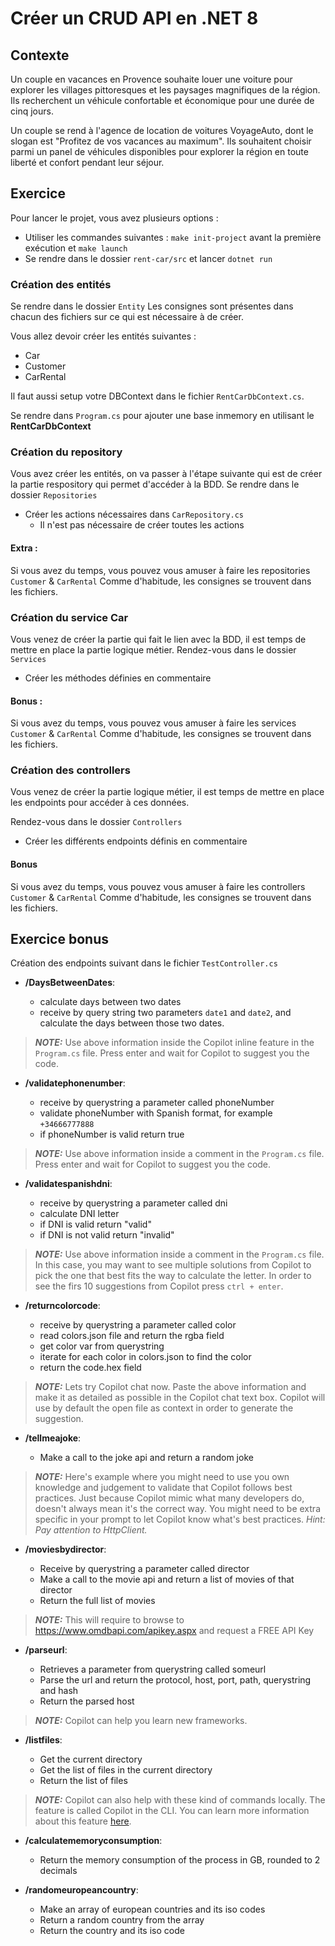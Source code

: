 # Créer un CRUD API en .NET 8

## Contexte 
Un couple en vacances en Provence souhaite louer une voiture pour explorer les villages pittoresques et les paysages magnifiques de la région. Ils recherchent un véhicule confortable et économique pour une durée de cinq jours.

Un couple se rend à l'agence de location de voitures VoyageAuto, dont le slogan est "Profitez de vos vacances au maximum". Ils souhaitent choisir parmi un panel de véhicules disponibles pour explorer la région en toute liberté et confort pendant leur séjour.

## Exercice
Pour lancer le projet, vous avez plusieurs options : 
- Utiliser les commandes suivantes : `make init-project` avant la première exécution et `make launch`
- Se rendre dans le dossier `rent-car/src` et lancer `dotnet run`

### Création des entités
Se rendre dans le dossier `Entity`
Les consignes sont présentes dans chacun des fichiers sur ce qui est nécessaire à de créer.

Vous allez devoir créer les entités suivantes :
- Car
- Customer
- CarRental

Il faut aussi setup votre DBContext dans le fichier `RentCarDbContext.cs`.

Se rendre dans `Program.cs` pour ajouter une base inmemory en utilisant le **RentCarDbContext**

### Création du repository 
Vous avez créer les entités, on va passer à l'étape suivante qui est de créer la partie respository qui permet d'accéder à la BDD.
Se rendre dans le dossier `Repositories`
- Créer les actions nécessaires dans `CarRepository.cs`  
  - Il n'est pas nécessaire de créer toutes les actions

#### Extra : 
Si vous avez du temps, vous pouvez vous amuser à faire les repositories `Customer` & `CarRental`
Comme d'habitude, les consignes se trouvent dans les fichiers.

### Création du service Car
Vous venez de créer la partie qui fait le lien avec la BDD, il est temps de mettre en place la partie logique métier.
Rendez-vous dans le dossier `Services`
- Créer les méthodes définies en commentaire

#### Bonus : 
Si vous avez du temps, vous pouvez vous amuser à faire les services `Customer` & `CarRental`
Comme d'habitude, les consignes se trouvent dans les fichiers.

### Création des controllers
Vous venez de créer la partie logique métier, il est temps de mettre en place les endpoints pour accéder à ces données.

Rendez-vous dans le dossier `Controllers`
- Créer les différents endpoints définis en commentaire

#### Bonus
Si vous avez du temps, vous pouvez vous amuser à faire les controllers `Customer` & `CarRental`
Comme d'habitude, les consignes se trouvent dans les fichiers.

## Exercice bonus
Création des endpoints suivant dans le fichier `TestController.cs`

- **/DaysBetweenDates**: 

    * calculate days between two dates
    * receive by query string two parameters `date1` and `date2`, and calculate the days between those two dates.

> **_NOTE:_** Use above information inside the Copilot inline feature in the `Program.cs` file. Press enter and wait for Copilot to suggest you the code.

- **/validatephonenumber**: 

    * receive by querystring a parameter called phoneNumber
    * validate phoneNumber with Spanish format, for example `+34666777888`
    * if phoneNumber is valid return true

> **_NOTE:_** Use above information inside a comment in the `Program.cs` file. Press enter and wait for Copilot to suggest you the code.

- **/validatespanishdni**:

    * receive by querystring a parameter called dni
    * calculate DNI letter
    * if DNI is valid return "valid"
    * if DNI is not valid return "invalid"

> **_NOTE:_** Use above information inside a comment in the `Program.cs` file. In this case, you may want to see multiple solutions from Copilot to pick the one that best fits the way to calculate the letter. In order to see the firs 10 suggestions from Copilot press `ctrl + enter`. 

- **/returncolorcode**:

    * receive by querystring a parameter called color
    * read colors.json file and return the rgba field
    * get color var from querystring
    * iterate for each color in colors.json to find the color
    * return the code.hex field

> **_NOTE:_** Lets try Copilot chat now. Paste the above information and make it as detailed as possible in the Copilot chat text box. Copilot will use by default the open file as context in order to generate the suggestion.

- **/tellmeajoke**:

    * Make a call to the joke api and return a random joke

> **_NOTE:_** Here's example where you might need to use you own knowledge and judgement
to validate that Copilot follows best practices. Just because Copilot mimic 
what many developers do, doesn't always mean it's the correct way. You might need 
to be extra specific in your prompt to let Copilot know what's best practices. 
_Hint: Pay attention to HttpClient._
        
- **/moviesbydirector**:

    * Receive by querystring a parameter called director
    * Make a call to the movie api and return a list of movies of that director
    * Return the full list of movies

> **_NOTE:_** This will require to browse to https://www.omdbapi.com/apikey.aspx and request a FREE API Key

- **/parseurl**:

    * Retrieves a parameter from querystring called someurl
    * Parse the url and return the protocol, host, port, path, querystring and hash
    * Return the parsed host

> **_NOTE:_** Copilot can help you learn new frameworks.

- **/listfiles**:

    * Get the current directory
    * Get the list of files in the current directory
    * Return the list of files

> **_NOTE:_** Copilot can also help with these kind of commands locally. The feature is called Copilot in the CLI. You can learn more information about this feature [here](https://docs.github.com/en/copilot/github-copilot-in-the-cli/about-github-copilot-in-the-cli).

- **/calculatememoryconsumption**:

    * Return the memory consumption of the process in GB, rounded to 2 decimals

- **/randomeuropeancountry**:

    * Make an array of european countries and its iso codes
    * Return a random country from the array
    * Return the country and its iso code